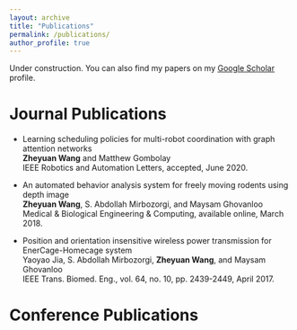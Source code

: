 ```yaml
---
layout: archive
title: "Publications"
permalink: /publications/
author_profile: true
---
```


Under construction.
You can also find my papers on my <u><a href="https://scholar.google.com/citations?user=PNxqIOEAAAAJ&hl=en"> Google Scholar</a></u> profile.

# Journal Publications

* Learning scheduling policies for multi-robot coordination with graph attention networks  
<strong>Zheyuan Wang</strong> and Matthew Gombolay  
IEEE Robotics and Automation Letters, accepted, June 2020.

* An automated behavior analysis system for freely moving rodents using depth image  
<strong>Zheyuan Wang</strong>, S. Abdollah Mirbozorgi, and Maysam Ghovanloo  
Medical & Biological Engineering & Computing, available online, March 2018.

* Position and orientation insensitive wireless power transmission for EnerCage-Homecage system  
Yaoyao Jia, S. Abdollah Mirbozorgi, <strong>Zheyuan Wang</strong>, and Maysam Ghovanloo  
IEEE Trans. Biomed. Eng., vol. 64, no. 10, pp. 2439-2449, April 2017.

# Conference Publications


